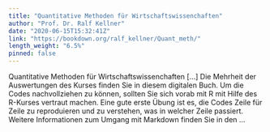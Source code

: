 ```yaml
---
title: "Quantitative Methoden für Wirtschaftswissenchaften"
author: "Prof. Dr. Ralf Kellner"
date: "2020-06-15T15:32:41Z"
link: "https://bookdown.org/ralf_kellner/Quant_meth/"
length_weight: "6.5%"
pinned: false
---
```


Quantitative Methoden für Wirtschaftswissenchaften [...] Die Mehrheit der Auswertungen des Kurses finden Sie in diesem digitalen Buch. Um die Codes nachvollziehen zu können, sollten Sie sich vorab mit R mit Hilfe des R-Kurses vertraut machen. Eine gute erste Übung ist es, die Codes Zeile für Zeile zu reproduieren und zu verstehen, was in welcher Zeile passiert. Weitere Informationen zum Umgang mit Markdown finden Sie in den ...
